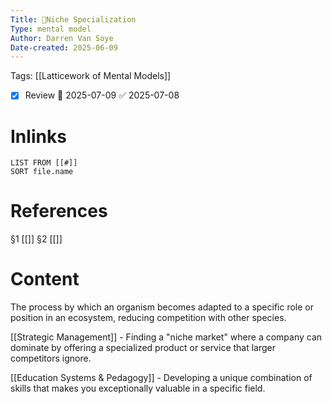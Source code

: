 ```yaml
---
Title: 🧩Niche Specialization
Type: mental model
Author: Darren Van Soye
Date-created: 2025-06-09
---
```

Tags: [[Latticework of Mental Models]]

- [x] Review 📅 2025-07-09 ✅ 2025-07-08

# Inlinks 
```dataview
LIST FROM [[#]]
SORT file.name
```

# References 
§1 [[]]
§2 [[]]

# Content

The process by which an organism becomes adapted to a specific role or position in an ecosystem, reducing competition with other species.

[[Strategic Management]] - Finding a "niche market" where a company can dominate by offering a specialized product or service that larger competitors ignore.

[[Education Systems & Pedagogy]] - Developing a unique combination of skills that makes you exceptionally valuable in a specific field.
